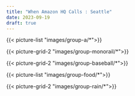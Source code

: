 ```yaml
---
title: "When Amazon HQ Calls : Seattle"
date: 2023-09-19
draft: true
---
```

{{< picture-list "images/group-a/*">}}

{{< picture-grid-2 "images/group-monorail/*">}}

{{< picture-grid-2 "images/group-baseball/*">}}

{{< picture-list "images/group-food/*">}}

{{< picture-grid-2 "images/group-rain/*">}}
